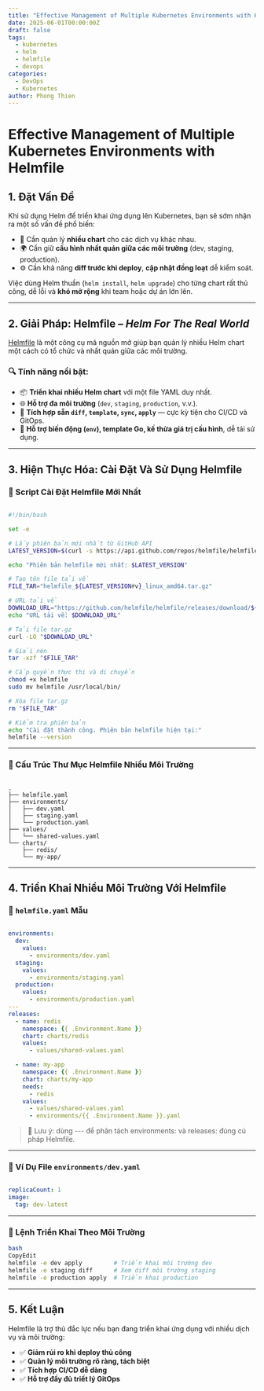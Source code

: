 ```yaml
---
title: "Effective Management of Multiple Kubernetes Environments with Helmfile"
date: 2025-06-01T00:00:00Z
draft: false
tags:
  - kubernetes
  - helm
  - helmfile
  - devops
categories:
  - DevOps
  - Kubernetes
author: Phong Thien
---
```


# Effective Management of Multiple Kubernetes Environments with Helmfile

## 1. Đặt Vấn Đề

Khi sử dụng Helm để triển khai ứng dụng lên Kubernetes, bạn sẽ sớm nhận ra một số vấn đề phổ biến:

- 🔁 Cần quản lý **nhiều chart** cho các dịch vụ khác nhau.
- 🌍 Cần giữ **cấu hình nhất quán giữa các môi trường** (dev, staging, production).
- ⚙️ Cần khả năng **diff trước khi deploy**, **cập nhật đồng loạt** dễ kiểm soát.

Việc dùng Helm thuần (`helm install`, `helm upgrade`) cho từng chart rất thủ công, dễ lỗi và **khó mở rộng** khi team hoặc dự án lớn lên.

---

## 2. Giải Pháp: Helmfile – *Helm For The Real World*

[Helmfile](https://github.com/helmfile/helmfile) là một công cụ mã nguồn mở giúp bạn quản lý nhiều Helm chart một cách có tổ chức và nhất quán giữa các môi trường.

### 🔍 Tính năng nổi bật:

- 📦 **Triển khai nhiều Helm chart** với một file YAML duy nhất.
- 🌐 **Hỗ trợ đa môi trường** (`dev`, `staging`, `production`, v.v.).
- 🔄 **Tích hợp sẵn `diff`, `template`, `sync`, `apply`** — cực kỳ tiện cho CI/CD và GitOps.
- 🧠 **Hỗ trợ biến động (`env`), template Go, kế thừa giá trị cấu hình**, dễ tái sử dụng.

---

## 3. Hiện Thực Hóa: Cài Đặt Và Sử Dụng Helmfile

### 🔧 Script Cài Đặt Helmfile Mới Nhất

```bash

#!/bin/bash

set -e

# Lấy phiên bản mới nhất từ GitHub API
LATEST_VERSION=$(curl -s https://api.github.com/repos/helmfile/helmfile/releases/latest | grep '"tag_name":' | sed -E 's/.*"([^"]+)".*/\1/')

echo "Phiên bản helmfile mới nhất: $LATEST_VERSION"

# Tạo tên file tải về
FILE_TAR="helmfile_${LATEST_VERSION#v}_linux_amd64.tar.gz"

# URL tải về
DOWNLOAD_URL="https://github.com/helmfile/helmfile/releases/download/${LATEST_VERSION}/${FILE_TAR}"
echo "URL tải về: $DOWNLOAD_URL"

# Tải file tar.gz
curl -LO "$DOWNLOAD_URL"

# Giải nén
tar -xzf "$FILE_TAR"

# Cấp quyền thực thi và di chuyển
chmod +x helmfile
sudo mv helmfile /usr/local/bin/

# Xóa file tar.gz
rm "$FILE_TAR"

# Kiểm tra phiên bản
echo "Cài đặt thành công. Phiên bản helmfile hiện tại:"
helmfile --version

```

---

### 📁 Cấu Trúc Thư Mục Helmfile Nhiều Môi Trường

```

.
├── helmfile.yaml
├── environments/
│   ├── dev.yaml
│   ├── staging.yaml
│   └── production.yaml
├── values/
│   └── shared-values.yaml
└── charts/
    ├── redis/
    └── my-app/

```

---

## 4. Triển Khai Nhiều Môi Trường Với Helmfile

### 🧩 `helmfile.yaml` Mẫu

```yaml

environments:
  dev:
    values:
      - environments/dev.yaml
  staging:
    values:
      - environments/staging.yaml
  production:
    values:
      - environments/production.yaml
---
releases:
  - name: redis
    namespace: {{ .Environment.Name }}
    chart: charts/redis
    values:
      - values/shared-values.yaml

  - name: my-app
    namespace: {{ .Environment.Name }}
    chart: charts/my-app
    needs:
      - redis
    values:
      - values/shared-values.yaml
      - environments/{{ .Environment.Name }}.yaml

```

> 📌 Lưu ý: dùng --- để phân tách environments: và releases: đúng cú pháp Helmfile.
> 

---

### 📄 Ví Dụ File `environments/dev.yaml`

```yaml

replicaCount: 1
image:
  tag: dev-latest

```

---

### 🚀 Lệnh Triển Khai Theo Môi Trường

```bash
bash
CopyEdit
helmfile -e dev apply         # Triển khai môi trường dev
helmfile -e staging diff      # Xem diff môi trường staging
helmfile -e production apply  # Triển khai production

```

---

## 5. Kết Luận

Helmfile là trợ thủ đắc lực nếu bạn đang triển khai ứng dụng với nhiều dịch vụ và môi trường:

- ✅ **Giảm rủi ro khi deploy thủ công**
- ✅ **Quản lý môi trường rõ ràng, tách biệt**
- ✅ **Tích hợp CI/CD dễ dàng**
- ✅ **Hỗ trợ đầy đủ triết lý GitOps**